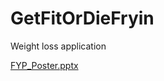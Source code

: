 # GetFitOrDieFryin
Weight loss application

[FYP_Poster.pptx](https://github.com/ConorRyan226/GetFitOrDieFryin/files/4770893/FYP_Poster.pptx)
